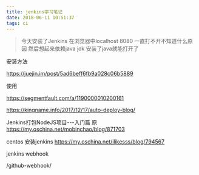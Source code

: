 ```yaml
---
title: jenkins学习笔记
date: 2018-06-11 10:51:37
tags: ci
---
```


> 今天安装了Jenkins 在浏览器中localhost 8080 一直打不开不知道什么原因 然后想起来依赖java jdk 安装了java就能打开了
> 
> 
> 

安装方法

https://juejin.im/post/5ad6beff6fb9a028c06b5889

使用 

https://segmentfault.com/a/1190000010200161


https://kingname.info/2017/12/17/auto-deploy-blog/

Jenkins打包NodeJS项目---入门篇 原
https://my.oschina.net/mobinchao/blog/871703

centos 安装jenkins
https://my.oschina.net/ilikesss/blog/794567


jenkins  webhook

/github-webhook/






